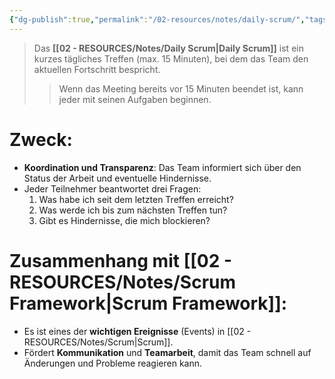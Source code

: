 ```yaml
---
{"dg-publish":true,"permalink":"/02-resources/notes/daily-scrum/","tags":["projektmanagement/vorgehensmodell/agile"],"updated":"2024-11-24T19:54:04.000+01:00"}
---
```


>Das **[[02 - RESOURCES/Notes/Daily Scrum\|Daily Scrum]]** ist ein kurzes tägliches Treffen (max. 15 Minuten), bei dem das Team den aktuellen Fortschritt bespricht.
>>Wenn das Meeting bereits vor 15 Minuten beendet ist, kann jeder mit seinen Aufgaben beginnen.

# Zweck:

- **Koordination und Transparenz**: Das Team informiert sich über den Status der Arbeit und eventuelle Hindernisse.
- Jeder Teilnehmer beantwortet drei Fragen:
    1. Was habe ich seit dem letzten Treffen erreicht?
    2. Was werde ich bis zum nächsten Treffen tun?
    3. Gibt es Hindernisse, die mich blockieren?

# Zusammenhang mit [[02 - RESOURCES/Notes/Scrum Framework\|Scrum Framework]]:

- Es ist eines der **wichtigen Ereignisse** (Events) in [[02 - RESOURCES/Notes/Scrum\|Scrum]].
- Fördert **Kommunikation** und **Teamarbeit**, damit das Team schnell auf Änderungen und Probleme reagieren kann.
